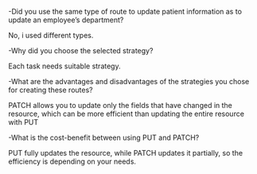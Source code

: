 -Did you use the same type of route to update patient information as to update an employee’s department?

No, i used different types.

-Why did you choose the selected strategy?

Each task needs suitable strategy.

-What are the advantages and disadvantages of the strategies you chose for creating these routes?

PATCH allows you to update only the fields that have changed in the resource, which can be more efficient than updating the entire resource with PUT

-What is the cost-benefit between using PUT and PATCH?

PUT fully updates the resource, while PATCH updates it partially, so the efficiency is depending on your needs.
